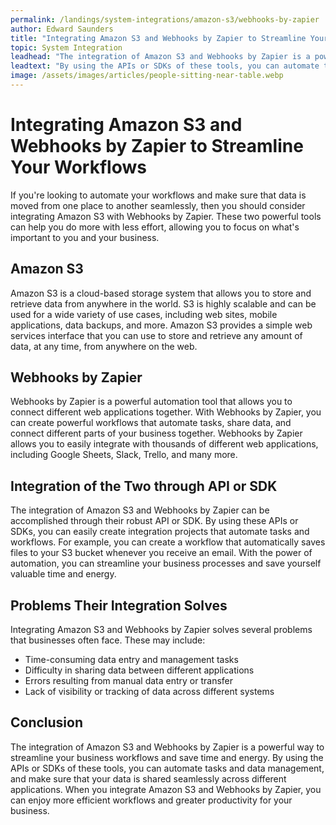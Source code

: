 ```yaml
---
permalink: /landings/system-integrations/amazon-s3/webhooks-by-zapier
author: Edward Saunders
title: "Integrating Amazon S3 and Webhooks by Zapier to Streamline Your Workflows"
topic: System Integration
leadhead: "The integration of Amazon S3 and Webhooks by Zapier is a powerful way to streamline your business workflows and save time and energy"
leadtext: "By using the APIs or SDKs of these tools, you can automate tasks and data management, and make sure that your data is shared seamlessly across different applications. When you integrate Amazon S3 and Webhooks by Zapier, you can enjoy more efficient workflows and greater productivity for your business."
image: /assets/images/articles/people-sitting-near-table.webp
---
```

<div class="arttext">
  <h1>Integrating Amazon S3 and Webhooks by Zapier to Streamline Your Workflows</h1>

  <p>If you're looking to automate your workflows and make sure that data is moved from one place to another seamlessly, then you should consider integrating Amazon S3 with Webhooks by Zapier. These two powerful tools can help you do more with less effort, allowing you to focus on what's important to you and your business.</p>

  <h2>Amazon S3</h2>

  <p>Amazon S3 is a cloud-based storage system that allows you to store and retrieve data from anywhere in the world. S3 is highly scalable and can be used for a wide variety of use cases, including web sites, mobile applications, data backups, and more. Amazon S3 provides a simple web services interface that you can use to store and retrieve any amount of data, at any time, from anywhere on the web. </p>

  <h2>Webhooks by Zapier</h2>

  <p>Webhooks by Zapier is a powerful automation tool that allows you to connect different web applications together. With Webhooks by Zapier, you can create powerful workflows that automate tasks, share data, and connect different parts of your business together. Webhooks by Zapier allows you to easily integrate with thousands of different web applications, including Google Sheets, Slack, Trello, and many more. </p>

  <h2>Integration of the Two through API or SDK</h2>

  <p>The integration of Amazon S3 and Webhooks by Zapier can be accomplished through their robust API or SDK. By using these APIs or SDKs, you can easily create integration projects that automate tasks and workflows. For example, you can create a workflow that automatically saves files to your S3 bucket whenever you receive an email. With the power of automation, you can streamline your business processes and save yourself valuable time and energy.</p>

  <h2>Problems Their Integration Solves</h2>

  <p>Integrating Amazon S3 and Webhooks by Zapier solves several problems that businesses often face. These may include:</p>

  <ul>
    <li>Time-consuming data entry and management tasks</li>
    <li>Difficulty in sharing data between different applications</li>
    <li>Errors resulting from manual data entry or transfer</li>
    <li>Lack of visibility or tracking of data across different systems</li>
  </ul>

  <h2>Conclusion</h2>

  <p>The integration of Amazon S3 and Webhooks by Zapier is a powerful way to streamline your business workflows and save time and energy. By using the APIs or SDKs of these tools, you can automate tasks and data management, and make sure that your data is shared seamlessly across different applications. When you integrate Amazon S3 and Webhooks by Zapier, you can enjoy more efficient workflows and greater productivity for your business.</p>

</div>